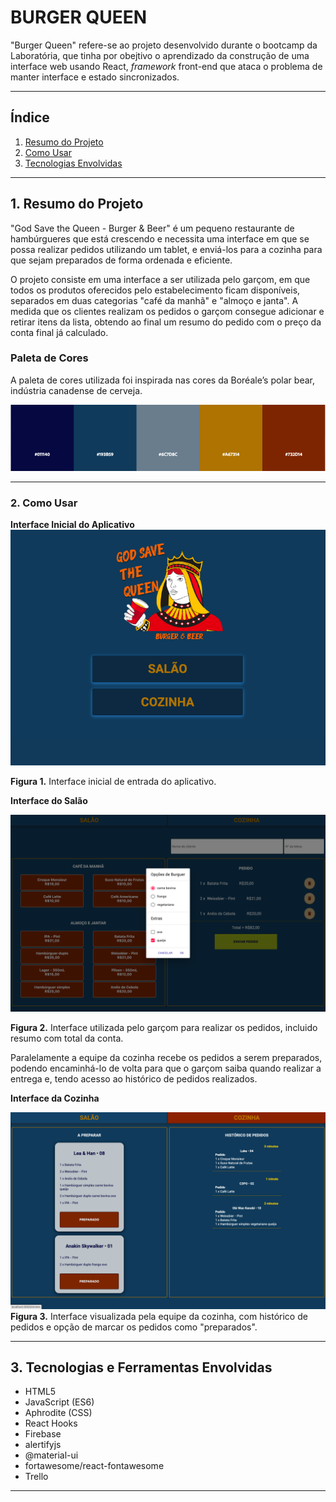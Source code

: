 # BURGER QUEEN

"Burger Queen" refere-se ao projeto desenvolvido durante o bootcamp da Laboratória, que tinha por obejtivo o aprendizado da construção de uma interface web usando React, _framework_ front-end que ataca o problema de manter  interface e estado sincronizados.

***
## Índice 
1. [Resumo do Projeto](#1-resumo-do-projeto)
2. [Como Usar](#2-como-usar)
3. [Tecnologias Envolvidas](#3-tecnologias-do-projeto)
***
## 1. Resumo do Projeto

"God Save the Queen - Burger & Beer" é um pequeno restaurante de hambúrgueres que está crescendo e necessita uma interface em que se possa realizar pedidos utilizando um tablet, e enviá-los para a cozinha para que sejam preparados de forma ordenada e eficiente.

O projeto consiste em uma interface a ser utilizada pelo garçom, em que todos os produtos oferecidos pelo estabelecimento ficam disponíveis, separados em duas categorias "café da manhã" e "almoço e janta". 
A medida que os clientes realizam os pedidos o garçom consegue adicionar e retirar itens da lista, obtendo ao final um resumo do pedido com o preço da conta final já calculado. 

### Paleta de Cores

A paleta de cores utilizada foi inspirada nas cores da Boréale’s polar bear, indústria canadense de cerveja. 

![color_pallet](src/img/color_pallet.png)

***

### 2. Como Usar

**Interface Inicial do Aplicativo**
![initial](src/img/initial.png)

**Figura 1.** Interface inicial de entrada do aplicativo.

**Interface do Salão**

![lounge_options_extras](src/img/lounge_options_extras.png)

**Figura 2.** Interface utilizada pelo garçom para realizar os pedidos, incluido resumo com total da conta.

Paralelamente a equipe da cozinha recebe os pedidos a serem preparados, podendo encaminhá-lo de volta para que o garçom saiba quando realizar a entrega e, tendo acesso ao histórico de pedidos realizados.

**Interface da Cozinha**

![kitchen](src/img/kitchen.png)
**Figura 3.** Interface visualizada pela equipe da cozinha, com histórico de pedidos e opção de marcar os pedidos como "preparados".

***
## 3. Tecnologias e Ferramentas Envolvidas

* HTML5
* JavaScript (ES6)
* Aphrodite (CSS)
* React Hooks
* Firebase
* alertifyjs
* @material-ui
* fortawesome/react-fontawesome
* Trello

***